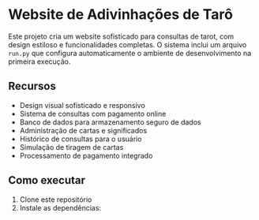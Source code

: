 # Website de Adivinhações de Tarô

Este projeto cria um website sofisticado para consultas de tarot, com design estiloso e funcionalidades completas. O sistema inclui um arquivo `run.py` que configura automaticamente o ambiente de desenvolvimento na primeira execução.

## Recursos

- Design visual sofisticado e responsivo
- Sistema de consultas com pagamento online
- Banco de dados para armazenamento seguro de dados
- Administração de cartas e significados
- Histórico de consultas para o usuário
- Simulação de tiragem de cartas
- Processamento de pagamento integrado

## Como executar

1. Clone este repositório
2. Instale as dependências: